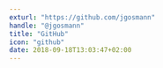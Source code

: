 ```yaml
---
exturl: "https://github.com/jgosmann"
handle: "@jgosmann"
title: "GitHub"
icon: "github"
date: 2018-09-18T13:03:47+02:00
---
```


